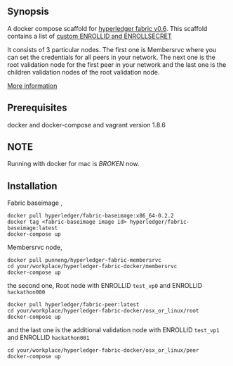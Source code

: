 ## Synopsis

A docker compose scaffold for [hyperledger fabric v0.6](https://github.com/hyperledger/fabric). This scaffold contains a list of [custom ENROLLID and ENROLLSECRET](https://github.com/punneng/fabric/blob/7edcc81910b30eef2bf9b20752e8782780e400fd/membersrvc/membersrvc.yaml)

It consists of 3 particular nodes. The first one is Membersrvc where you can set the credentials for all peers in your network.
The next one is the root validation node for the first peer in your network and the last one is the children validation nodes of the root validation node.

[More information](https://hyperledger-fabric.readthedocs.io/en/latest/)

## Prerequisites

docker and docker-compose and vagrant version 1.8.6

## NOTE

Running with docker for mac is _BROKEN_ now.

## Installation

Fabric baseimage ,
```
docker pull hyperledger/fabric-baseimage:x86_64-0.2.2
docker tag <fabric-baseimage image id> hyperledger/fabric-baseimage:latest
docker-compose up
```

Membersrvc node,
```
docker pull punneng/hyperledger-fabric-membersrvc
cd your/workplace/hyperledger-fabric-docker/membersrvc
docker-compose up
```

the second one, Root node with ENROLLID `test_vp0` and ENROLLID `hackathon000`
```
docker pull hyperledger/fabric-peer:latest
cd your/workplace/hyperledger-fabric-docker/osx_or_linux/root
docker-compose up
```

and the last one is the additional validation node with ENROLLID `test_vp1` and ENROLLID `hackathon001`
```
cd your/workplace/hyperledger-fabric-docker/osx_or_linux/peer
docker-compose up
```
